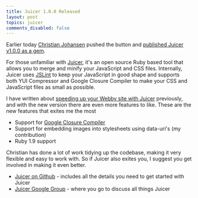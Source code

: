 ```yaml
---
title: Juicer 1.0.0 Released
layout: post
topics: juicer
comments_disabled: false
---
```


Earlier today [Christian Johansen](http://cjohansen.no/en/) pushed the button and [published Juicer v1.0.0 as a gem](http://groups.google.com/group/juicer-dev/browse_thread/thread/1ce8b35ab2ccccae).

For those unfamiliar with [Juicer](http://github.com/cjohansen/juicer), it's an open source Ruby based tool that allows you to merge and minify your JavaScript and CSS files. Internally, Juicer uses [JSLint](http://www.jslint.com/) to keep your JavaScript in good shape and supports both YUI Compressor and Google Closure Compiler to make your CSS and JavaScript files as small as possible.

I have written about [speeding up your Webby site with Juicer](/2009/11/04/speeding-up-your-webby-site-with-juicer/) previously, and with the new version there are even more features to like. These are the new features that exites me the most

* Support for [Google Closure Compiler](http://code.google.com/closure/compiler/)
* Support for embedding images into stylesheets using data-uri's (my contribution)
* Ruby 1.9 support

Christian has done a lot of work tidying up the codebase, making it very flexible and easy to work with. So if Juicer also exites you, I suggest you get involved in making it even better.

* [Juicer on Github](http://github.com/cjohansen/juicer) - includes all the details you need to get started with Juicer
* [Juicer Google Group](http://groups.google.com/group/juicer-dev) - where you go to discuss all things Juicer

